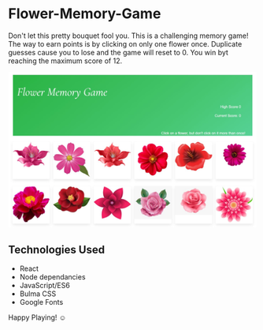 # Flower-Memory-Game

Don't let this pretty bouquet fool you. This is a challenging memory game! The way to earn points is by
clicking on only one flower once. Duplicate guesses cause you to lose and the game will reset to 0. You win byt reaching the maximum score
of 12.

<img src="client\public\assets\images\screenshot.jpg" alt="Screenshot of Flower Memory Game" width="700">

## Technologies Used
* React
* Node dependancies
* JavaScript/ES6
* Bulma CSS
* Google Fonts

Happy Playing! :relaxed:
